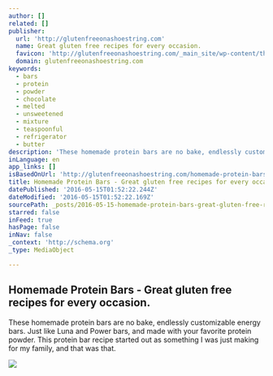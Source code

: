 ```yaml
---
author: []
related: []
publisher:
  url: 'http://glutenfreeonashoestring.com'
  name: Great gluten free recipes for every occasion.
  favicon: 'http://glutenfreeonashoestring.com/_main_site/wp-content/themes/glutenfree/favicon.ico?v=3'
  domain: glutenfreeonashoestring.com
keywords:
  - bars
  - protein
  - powder
  - chocolate
  - melted
  - unsweetened
  - mixture
  - teaspoonful
  - refrigerator
  - butter
description: 'These homemade protein bars are no bake, endlessly customizable energy bars. Just like Luna and Power bars, and made with your favorite protein powder. This protein bar recipe started out as something I was just making for my family, and that was that.'
inLanguage: en
app_links: []
isBasedOnUrl: 'http://glutenfreeonashoestring.com/homemade-protein-bars/?utm_source=feedburner&utm_medium=feed&utm_campaign=Feed%3A+GlutenFreeOnAShoestring+%28Gluten+Free+on+a+Shoestring%29'
title: Homemade Protein Bars - Great gluten free recipes for every occasion.
datePublished: '2016-05-15T01:52:22.244Z'
dateModified: '2016-05-15T01:52:22.169Z'
sourcePath: _posts/2016-05-15-homemade-protein-bars-great-gluten-free-recipes-for-every.md
starred: false
inFeed: true
hasPage: false
inNav: false
_context: 'http://schema.org'
_type: MediaObject

---
```

<article style=""><h1>Homemade Protein Bars - Great gluten free recipes for every occasion.</h1><p>These homemade protein bars are no bake, endlessly customizable energy bars. Just like Luna and Power bars, and made with your favorite protein powder. This protein bar recipe started out as something I was just making for my family, and that was that.</p><img src="http://glutenfreeonashoestring.com/_main_site/wp-content/uploads/2016/05/inside.jpg" /></article>